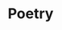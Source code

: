 ---
title: Poetry
description: "far west in the gloomy horizon, the red sun is drowning"
background: "img/rs.jpg"
weight: 2
---